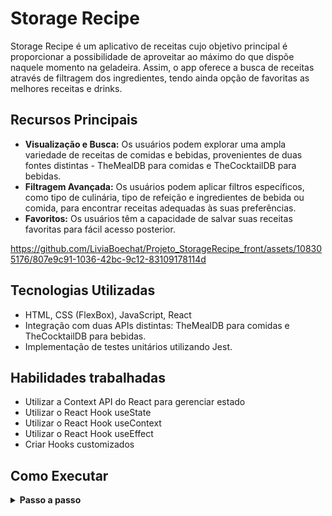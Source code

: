 # Storage Recipe

Storage Recipe é um aplicativo de receitas cujo objetivo principal é proporcionar a possibilidade de aproveitar ao máximo do que dispõe naquele momento na geladeira. Assim, o app oferece a busca de receitas através de filtragem dos ingredientes, tendo ainda opção de favoritas as melhores receitas e drinks.

## Recursos Principais

- **Visualização e Busca:** Os usuários podem explorar uma ampla variedade de receitas de comidas e bebidas, provenientes de duas fontes distintas - TheMealDB para comidas e TheCocktailDB para bebidas.
- **Filtragem Avançada:** Os usuários podem aplicar filtros específicos, como tipo de culinária, tipo de refeição e ingredientes de bebida ou comida, para encontrar receitas adequadas às suas preferências.
- **Favoritos:** Os usuários têm a capacidade de salvar suas receitas favoritas para fácil acesso posterior.

  

https://github.com/LiviaBoechat/Projeto_StorageRecipe_front/assets/108305176/807e9c91-1036-42bc-9c12-83109178114d



## Tecnologias Utilizadas

- HTML, CSS (FlexBox), JavaScript, React
- Integração com duas APIs distintas: TheMealDB para comidas e TheCocktailDB para bebidas.
- Implementação de testes unitários utilizando Jest.

## Habilidades trabalhadas

- Utilizar a Context API do React para gerenciar estado
- Utilizar o React Hook useState
- Utilizar o React Hook useContext
- Utilizar o React Hook useEffect
- Criar Hooks customizados

## Como Executar

<details>
 <summary><strong> Passo a passo</strong></summary>
  
1. Clone o repositório

- Use o comando: `git clone git@github.com:LiviaBoechat/Projeto_StorageRecipe.git`
- Entre na pasta do repositório que você acabou de clonar:
    - `cd projeto_storageRecipe`

2. Instale as dependências

- `npm install`

3. Execute o projeto
   
- entre na pasta frontend: `cd frontend`
- `npm start`

3. Execute o testes
   
- `npm test`

</details>

